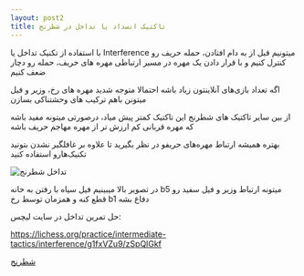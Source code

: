```yaml
---
layout: post2
title: تاکتیک انسداد یا تداخل در شطرنج
---
```


با استفاده از تکنیک تداخل یا Interference میتونیم قبل از به دام افتادن، حمله حریف رو کنترل کنیم و با قرار دادن یک مهره در مسیر ارتباطی مهره های حریف، حمله رو دچار ضعف کنیم

اگه تعداد بازی‌های آنلاینتون زیاد باشه احتمالا متوجه شدید مهره های رخ، وزیر و فیل میتونن باهم ترکیب های وحشتناکی بسازن

از بین سایر تاکتیک های شطرنج این تاکتیک کمتر پیش میاد، درصورتی میتونه مفید باشه که مهره قربانی کم ارزش تر از مهره مهاجم حریف باشه

بهتره همیشه ارتباط مهره‌های حریفو در نظر بگیرید تا علاوه بر غافلگیر نشدن بتونید تکنیک‌هارو استفاده کنید

<img class="center" src="https://ehsaider.ir/x/interference.png" loading="lazy" alt="تداخل شطرنج">

در تصویر بالا میبینیم فیل سیاه با رفتن به خانه b5 میتونه ارتباط وزیر و فیل سفید رو قطع کنه و همزمان توسط رخ b1 دفاع بشه

حل تمرین تداخل در سایت لیچس:

<a rel="nofollow" href="https://lichess.org/practice/intermediate-tactics/interference/g1fxVZu9/zSpQlGkf" target="_blank">https://lichess.org/practice/intermediate-tactics/interference/g1fxVZu9/zSpQlGkf</a>

<a href="{{ site.url }}/chess" class="button">شطرنج</a>
